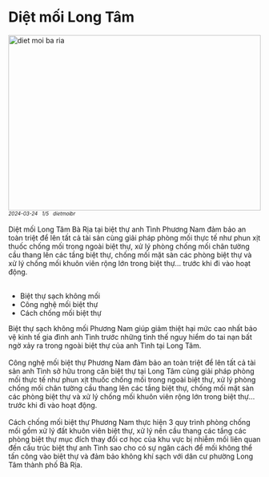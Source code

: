 <div class="FAQPage Table">
	<div class="Question cssSelector" id="#diệt-mối-bà-rịa">
		<h1 class="name">Diệt mối Long Tâm</h1>
		<div class="Answer">
			<div class="text">
				<img src="https://wiki.thuongmai.blog/images/news/ba-ria.jpg" width="100%" height="350px" alt="diet moi ba ria"/><br>
				<div style="font-size: 10px;"><i>2024-03-24</i> &nbsp; <i>1/5</i> &nbsp; <i>dietmoibr</i></div><br>
				Diệt mối Long Tâm Bà Rịa tại biệt thự anh Tình Phương Nam đảm bảo an toàn triệt để lên tất cả tài sản cùng giải pháp phòng mối thực tế như phun xịt thuốc chống mối trong ngoài biệt thự, xử lý phòng chống mối chân tường cầu thang lên các tầng biệt thự, chống mối mặt sàn các phòng biệt thự và xử lý chống mối khuôn viên rộng lớn trong biệt thự... trước khi đi vào hoạt động.<br><br>
				<ul>
					<li>Biệt thự sạch không mối</li>
					<li>Công nghệ mối biệt thự</li>
					<li>Cách chống mối biệt thự</li>
				</ul>
				Biệt thự sạch không mối Phương Nam giúp giảm thiệt hại mức cao nhất bảo vệ kinh tế gia đình anh Tình trước những tình thế nguy hiểm do tai nạn bất ngờ xảy ra trong ngoài biệt thự của anh Tình tại Long Tâm.<br><br>
				Công nghệ mối biệt thự Phương Nam đảm bảo an toàn triệt để lên tất cả tài sản anh Tình sở hữu trong căn biệt thự tại Long Tâm cùng giải pháp phòng mối thực tế như phun xịt thuốc chống mối trong ngoài biệt thự, xử lý phòng chống mối chân tường cầu thang lên các tầng biệt thự, chống mối mặt sàn các phòng biệt thự và xử lý chống mối khuôn viên rộng lớn trong biệt thự… trước khi đi vào hoạt động.<br><br>
				Cách chống mối biệt thự Phương Nam thực hiện 3 quy trình phòng chống mối gồm xử lý đất khuôn viên biệt thự, xử lý nền cầu thang các tầng các phòng biệt thự mục đích thay đổi cơ học của khu vực bị nhiễm mối liên quan đến cấu trúc biệt thự anh Tình sao cho có sự ngăn cách để mối không thể tấn công vào biệt thự và đảm bảo không khí sạch với dân cư phường Long Tâm thành phố Bà Rịa.<br><br>
			</div>
		</div>
	</div>
</div>
